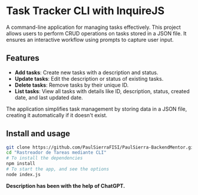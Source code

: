 # Task Tracker CLI with InquireJS

A command-line application for managing tasks effectively. This project allows users to perform CRUD operations on tasks stored in a JSON file. It ensures an interactive workflow using prompts to capture user input.

## Features

- **Add tasks**: Create new tasks with a description and status.
- **Update tasks**: Edit the description or status of existing tasks.
- **Delete tasks**: Remove tasks by their unique ID.
- **List tasks**: View all tasks with details like ID, description, status, created date, and last updated date.

The application simplifies task management by storing data in a JSON file, creating it automatically if it doesn't exist.

## Install and usage


```bash
git clone https://github.com/PaulSierraFISI/PaulSierra-BackendMentor.git
cd "Rastreador de Tareas mediante CLI"
# To install the dependencies
npm install
# To start the app, and see the options
node index.js
```

**Description has been with the help of ChatGPT.**